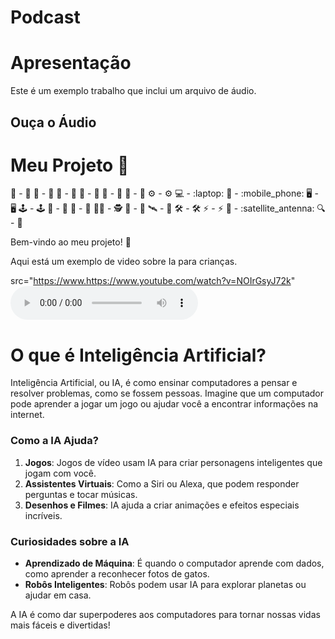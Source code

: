 # Podcast

# Apresentação

Este é um exemplo trabalho que inclui um arquivo de áudio.

## Ouça o Áudio
# Meu Projeto 🎉
🤖 - :robot:
👾 - :space_invader:
🤖 - :robot:
🦾 - :mechanical_arm:
🦿 - :mechanical_leg:
🔧 - :wrench:
⚙️ - :gear:
💻 - :laptop:
📱 - :mobile_phone:
🖥️ - :desktop_computer:
🕹️ - :joystick:
🔌 - :electric_plug:
🧠 - :brain:
🕵️‍♂️ - :detective:
🚀 - :rocket:
🛰️ - :satellite:
🛠️ - :hammer_and_wrench:
⚡ - :zap:
📡 - :satellite_antenna:
🔍 - :mag_right:

Bem-vindo ao meu projeto! 🚀

Aqui está um exemplo de video sobre Ia para crianças.

src="https://www.https://www.youtube.com/watch?v=NOIrGsyJ72k" 
<audio controls>
  <source src= "Ia Para Crianças.mp3" type="audio/mpeg">

# O que é Inteligência Artificial?

Inteligência Artificial, ou IA, é como ensinar computadores a pensar e resolver problemas, como se fossem pessoas. Imagine que um computador pode aprender a jogar um jogo ou ajudar você a encontrar informações na internet.

### Como a IA Ajuda?

1. **Jogos**: Jogos de vídeo usam IA para criar personagens inteligentes que jogam com você.
2. **Assistentes Virtuais**: Como a Siri ou Alexa, que podem responder perguntas e tocar músicas.
3. **Desenhos e Filmes**: IA ajuda a criar animações e efeitos especiais incríveis.

### Curiosidades sobre a IA

- **Aprendizado de Máquina**: É quando o computador aprende com dados, como aprender a reconhecer fotos de gatos.
- **Robôs Inteligentes**: Robôs podem usar IA para explorar planetas ou ajudar em casa.

A IA é como dar superpoderes aos computadores para tornar nossas vidas mais fáceis e divertidas!



   



